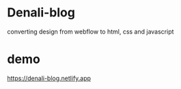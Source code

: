 # Denali-blog
converting design from webflow to html, css and javascript
# demo
https://denali-blog.netlify.app

